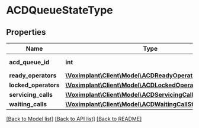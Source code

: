# ACDQueueStateType

## Properties
Name | Type | Description | Notes
------------ | ------------- | ------------- | -------------
**acd_queue_id** | **int** | The ACD queue ID. | 
**ready_operators** | [**\Voximplant\Client\Model\ACDReadyOperatorStateType[]**](ACDReadyOperatorStateType.md) |  | [optional] 
**locked_operators** | [**\Voximplant\Client\Model\ACDLockedOperatorStateType[]**](ACDLockedOperatorStateType.md) |  | [optional] 
**servicing_calls** | [**\Voximplant\Client\Model\ACDServicingCallStateType[]**](ACDServicingCallStateType.md) |  | [optional] 
**waiting_calls** | [**\Voximplant\Client\Model\ACDWaitingCallStateType[]**](ACDWaitingCallStateType.md) |  | [optional] 

[[Back to Model list]](../README.md#documentation-for-models) [[Back to API list]](../README.md#documentation-for-api-endpoints) [[Back to README]](../README.md)


